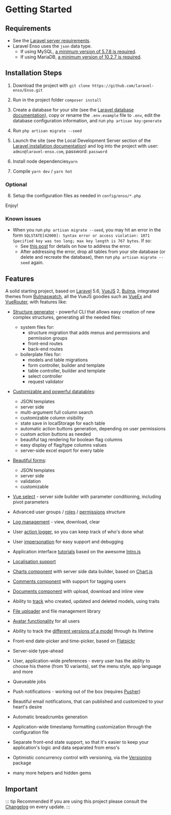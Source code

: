 # Getting Started

## Requirements

* See the [Laravel server requirements](https://laravel.com/docs/5.7/installation#server-requirements).
* Laravel Enso uses the `json` data type.
    * If using MySQL, [a minimum version of 5.7.8 is required](https://dev.mysql.com/doc/refman/5.7/en/json.html).
    * If using MariaDB, [a minimum version of 10.2.7 is required](https://mariadb.com/kb/en/library/json-data-type).

## Installation Steps

1. Download the project with `git clone https://github.com/laravel-enso/Enso.git`

2. Run in the project folder `composer install`

3. Create a database for your site (see the [Laravel database documentation](https://laravel.com/docs/5.7/database)), copy or rename the `.env.example` file to `.env`, edit the database configuration information, and run `php artisan key:generate`

4. Run `php artisan migrate --seed`

5. Launch the site (see the Local Development Server section of the [Laravel installation documentation](https://laravel.com/docs/5.7/#installation)) and log into the project with user: `admin@laravel-enso.com`, password: `password`

6. Install node dependencies`yarn`

7. Compile `yarn dev` / `yarn hot`

### Optional

8. Setup the configuration files as needed in `config/enso/*.php`

Enjoy!

### Known issues

* When you run `php artisan migrate --seed`, you may hit an error in the form `SQLSTATE[42000]: Syntax error or access violation: 1071 Specified key was too long; max key length is 767 bytes`. If so:
    * See [this post](https://laravel-news.com/laravel-5-4-key-too-long-error) for details on how to address the error.
    * After addressing the error, drop all tables from your site database (or delete and recreate the database), then run `php artisan migrate --seed` again.

## Features
A solid starting project, based on [Laravel](https://laravel.com) 5.6, [VueJS](https://vuejs.org) 2, 
[Bulma](https://bulma.io), integrated themes from [Bulmaswatch](https://jenil.github.io/bulmaswatch), 
all the VueJS goodies such as [VueEx](https://vuex.vuejs.org/en) and [VueRouter](https://router.vuejs.org/en), 
with features like: 

- [Structure generator](https://github.com/laravel-enso/structuremanager) - powerful CLI that allows easy creation of new complex structures, generating all the needed files: 
    - system files for:
        - structure migration that adds menus and permissions and permission groups
        - front-end routes
        - back-end routes
    - boilerplate files for:
        - models and table migrations
        - form controller, builder and template
        - table controller, builder and template
        - select controller
        - request validator

- [Customizable and powerful datatables](https://github.com/laravel-enso/VueDatatable):
    - JSON templates
    - server side
    - multi-argument full column search
    - customizable column visibility
    - state save in localStorage for each table
    - automatic action buttons generation, depending on user permissions
    - custom action buttons as needed
    - beautiful tag rendering for boolean flag columns
    - easy display of flag/type columns values
    - server-side excel export for every table

- [Beautiful forms](https://github.com/laravel-enso/Formbuilder):
    - JSON templates
    - server side
    - validation
    - customizable
    
- [Vue select](https://github.com/laravel-enso/Select) - server side builder with parameter conditioning, including pivot parameters
- Advanced user groups / [roles](https://github.com/laravel-enso/RoleManager) / [permissions](https://github.com/laravel-enso/PermissionManager) structure
- [Log management](https://github.com/laravel-enso/LogManager) -  view, download, clear
- User [action logger](https://github.com/laravel-enso/ActionLogger), so you can keep track of who's done what
- User [impersonation](https://github.com/laravel-enso/Impersonate) for easy support and debugging
- Application interface [tutorials](https://github.com/laravel-enso/TutorialManager) based on the awesome [Intro.js](http://introjs.com) 
- [Localisation support](https://github.com/laravel-enso/Localisation)
- [Charts component](https://github.com/laravel-enso/Charts) with server side data builder, based on [Chart.js](http://www.chartjs.org)
- [Comments component](https://github.com/laravel-enso/CommentsManager) with support for tagging users
- [Documents component](https://github.com/laravel-enso/DocumentsManager) with upload, download and inline view
- Ability to [track](https://github.com/laravel-enso/TrackWho) who created, updated and deleted models, using traits
- [File uploader](https://github.com/laravel-enso/FileManager) and file management library
- [Avatar functionality](https://github.com/laravel-enso/AvatarManager) for all users
- Ability to track the [different versions of a model](https://github.com/laravel-enso/HistoryTracker) through its lifetime
- Front-end date-picker and time-picker, based on [Flatpickr](https://chmln.github.io/flatpickr)
- Server-side type-ahead
- User, application-wide preferences - every user has the ability to choose his theme (from 10 variants), set the menu style, app language and more
- Queueable jobs
- Push notifications - working out of the box (requires [Pusher](https://pusher.com))
- Beautiful email notifications, that can published and customized to your heart's desire
- Automatic breadcrumbs generation
- Application-wide timestamp formatting customization through the configuration file
- Separate front-end state support, so that it's easier to keep your application's logic and data separated from enso's
- Optimistic concurrency control with versioning, via the [Versioning](https://github.com/laravel-enso/Versioning) package
- many more helpers and hidden gems

## Important

::: tip Recommended
If you are using this project please consult the [Changelog](https://github.com/laravel-enso/Enso/blob/master/CHANGELOG.md) on every update.
:::
